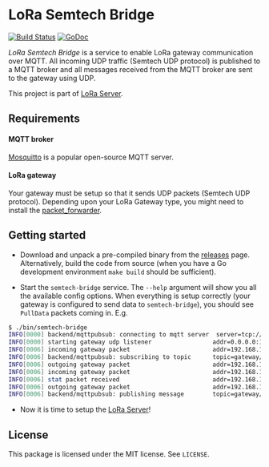 # LoRa Semtech Bridge

[![Build Status](https://travis-ci.org/brocaar/lora-semtech-bridge.svg?branch=master)](https://travis-ci.org/brocaar/lora-semtech-bridge)
[![GoDoc](https://godoc.org/github.com/brocaar/lora-semtech-bridge/cmd/semtech-bridge?status.svg)](https://godoc.org/github.com/brocaar/lora-semtech-bridge/cmd/semtech-bridge)

*LoRa Semtech Bridge* is a service to enable LoRa gateway communication over MQTT.
All incoming UDP traffic (Semtech UDP protocol) is published to a MQTT broker and
all messages received from the MQTT broker are sent to the gateway using UDP.

This project is part of [LoRa Server](https://github.com/brocaar/loraserver).

## Requirements

#### MQTT broker

[Mosquitto](http://mosquitto.org/) is a popular open-source MQTT server.

#### LoRa gateway

Your gateway must be setup so that it sends UDP packets (Semtech UDP protocol).
Depending upon your LoRa Gateway type, you might need to install the
[packet_forwarder](https://github.com/TheThingsNetwork/packet_forwarder).


## Getting started

* Download and unpack a pre-compiled binary from the [releases](https://github.com/brocaar/lora-semtech-bridge/releases)
  page. Alternatively, build the code from source (when you have a Go development environment
  ``make build`` should be sufficient).

* Start the ``semtech-bridge`` service. The ``--help`` argument will show
   you all the available config options. When everything is setup correctly
   (your gateway is configured to send data to ``semtech-bridge``), you
   should see ``PullData`` packets coming in. E.g.

``` bash
$ ./bin/semtech-bridge
INFO[0000] backend/mqttpubsub: connecting to mqtt server  server=tcp://127.0.0.1:1883
INFO[0000] starting gateway udp listener                 addr=0.0.0.0:1700
INFO[0006] incoming gateway packet                       addr=192.168.1.4:54993 type=PullData
INFO[0006] backend/mqttpubsub: subscribing to topic      topic=gateway/1dee08d0b691d149/tx
INFO[0006] outgoing gateway packet                       addr=192.168.1.4:54993 type=PullACK
INFO[0006] incoming gateway packet                       addr=192.168.1.4:51926 type=PushData
INFO[0006] stat packet received                          addr=192.168.1.4:51926 mac=1dee08d0b691d149
INFO[0006] outgoing gateway packet                       addr=192.168.1.4:51926 type=PushACK
INFO[0006] backend/mqttpubsub: publishing message        topic=gateway/1dee08d0b691d149/stats
```

* Now it is time to setup the [LoRa Server](https://github.com/brocaar/loraserver)!

## License

This package is licensed under the MIT license. See ``LICENSE``.
